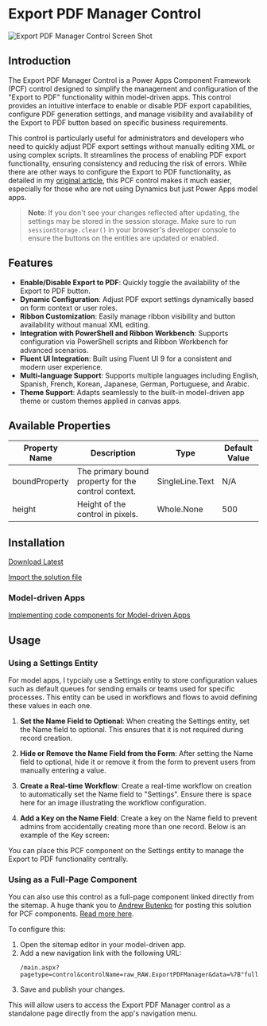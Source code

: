 # Export PDF Manager Control

![Export PDF Manager Control Screen Shot](./images/export-pdf-manager-screenshot.png)

## Introduction
The Export PDF Manager Control is a Power Apps Component Framework (PCF) control designed to simplify the management and configuration of the "Export to PDF" functionality within model-driven apps. This control provides an intuitive interface to enable or disable PDF export capabilities, configure PDF generation settings, and manage visibility and availability of the Export to PDF button based on specific business requirements.

This control is particularly useful for administrators and developers who need to quickly adjust PDF export settings without manually editing XML or using complex scripts. It streamlines the process of enabling PDF export functionality, ensuring consistency and reducing the risk of errors. While there are other ways to configure the Export to PDF functionality, as detailed in my [original article](https://www.richardawilson.com/2021/06/enable-export-to-pdf-button-ribbon.html), this PCF control makes it much easier, especially for those who are not using Dynamics but just Power Apps model apps.

> **Note**: If you don't see your changes reflected after updating, the settings may be stored in the session storage. Make sure to run `sessionStorage.clear()` in your browser's developer console to ensure the buttons on the entities are updated or enabled.

## Features
- **Enable/Disable Export to PDF**: Quickly toggle the availability of the Export to PDF button.
- **Dynamic Configuration**: Adjust PDF export settings dynamically based on form context or user roles.
- **Ribbon Customization**: Easily manage ribbon visibility and button availability without manual XML editing.
- **Integration with PowerShell and Ribbon Workbench**: Supports configuration via PowerShell scripts and Ribbon Workbench for advanced scenarios.
- **Fluent UI Integration**: Built using Fluent UI 9 for a consistent and modern user experience.
- **Multi-language Support**: Supports multiple languages including English, Spanish, French, Korean, Japanese, German, Portuguese, and Arabic.
- **Theme Support**: Adapts seamlessly to the built-in model-driven app theme or custom themes applied in canvas apps.

## Available Properties

| Property Name  | Description                                                | Type            | Default Value |
|----------------|------------------------------------------------------------|-----------------|---------------|
| boundProperty  | The primary bound property for the control context.        | SingleLine.Text | N/A           |
| height         | Height of the control in pixels.                           | Whole.None      | 500           |

## Installation

[Download Latest](https://github.com/rwilson504/PCFControls/releases/latest/download/ExportPDFManager_managed.zip)

[Import the solution file](https://learn.microsoft.com/en-us/power-apps/maker/data-platform/import-update-export-solutions)

### Model-driven Apps
[Implementing code components for Model-driven Apps](https://learn.microsoft.com/en-us/power-apps/developer/component-framework/code-components-model-driven-apps#implementing-code-components)

## Usage

### Using a Settings Entity
For model apps, I typcialy use a Settings entity to store configuration values such as default queues for sending emails or teams used for specific processes. This entity can be used in workflows and flows to avoid defining these values in each one.

1. **Set the Name Field to Optional**: When creating the Settings entity, set the Name field to optional. This ensures that it is not required during record creation.

2. **Hide or Remove the Name Field from the Form**: After setting the Name field to optional, hide it or remove it from the form to prevent users from manually entering a value.

3. **Create a Real-time Workflow**: Create a real-time workflow on creation to automatically set the Name field to "Settings". Ensure there is space here for an image illustrating the workflow configuration.

4. **Add a Key on the Name Field**: Create a key on the Name field to prevent admins from accidentally creating more than one record. Below is an example of the Key screen:

You can place this PCF component on the Settings entity to manage the Export to PDF functionality centrally.

### Using as a Full-Page Component
You can also use this control as a full-page component linked directly from the sitemap. A huge thank you to [Andrew Butenko](https://www.linkedin.com/in/andriibutenko/) for posting this solution for PCF components. [Read more here](https://butenko.pro/2025/03/31/pcf-direct-embedding-of-controls-into-sitemap/).

To configure this:

1. Open the sitemap editor in your model-driven app.
2. Add a new navigation link with the following URL:
   ```
   /main.aspx?pagetype=control&controlName=raw_RAW.ExportPDFManager&data=%7B"fullPage"%3A"true"%7D
   ```
3. Save and publish your changes.

This will allow users to access the Export PDF Manager control as a standalone page directly from the app's navigation menu.

